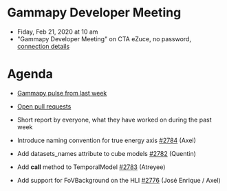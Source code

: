 # Gammapy Developer Meeting

* Fiday, Feb 21, 2020 at 10 am
* "Gammapy Developer Meeting" on CTA eZuce, no password, [connection details](../ezuce.txt)

# Agenda

* [Gammapy pulse from last week](https://github.com/gammapy/gammapy/pulse)
* [Open pull requests](https://github.com/gammapy/gammapy/pulls)
* Short report by everyone, what they have worked on during the past week 

* Introduce naming convention for true energy axis [#2784](https://github.com/gammapy/gammapy/pull/2784) (Axel)
* Add datasets_names attribute to cube models [#2782](https://github.com/gammapy/gammapy/pull/2782) (Quentin)
* Add __call__ method to TemporalModel [#2783](https://github.com/gammapy/gammapy/pull/2783) (Atreyee)
* Add support for FoVBackground on the HLI [#2776](https://github.com/gammapy/gammapy/pull/2776) (José Enrique / Axel)
